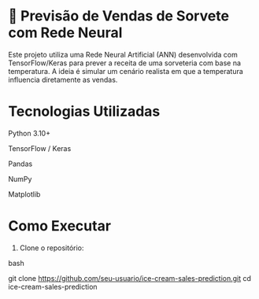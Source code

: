 # 🧠 Previsão de Vendas de Sorvete com Rede Neural
Este projeto utiliza uma Rede Neural Artificial (ANN) desenvolvida com TensorFlow/Keras para prever a receita de uma sorveteria com base na temperatura. A ideia é simular um cenário realista em que a temperatura influencia diretamente as vendas.

# Tecnologias Utilizadas
Python 3.10+

TensorFlow / Keras

Pandas

NumPy

Matplotlib

# Como Executar
1. Clone o repositório:

bash
 
git clone https://github.com/seu-usuario/ice-cream-sales-prediction.git
cd ice-cream-sales-prediction

